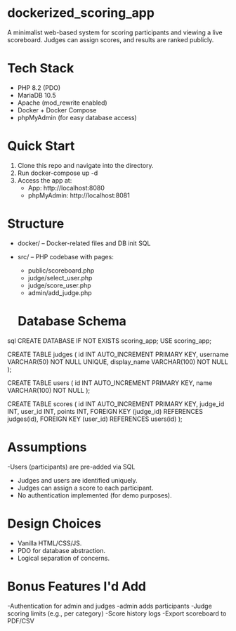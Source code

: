 # dockerized_scoring_app
A minimalist web-based system for scoring participants and viewing a live scoreboard. Judges can assign scores, and results are ranked publicly.

# Tech Stack
- PHP 8.2 (PDO)
- MariaDB 10.5
- Apache (mod_rewrite enabled)
- Docker + Docker Compose
- phpMyAdmin (for easy database access)

# Quick Start
1. Clone this repo and navigate into the directory.
2. Run docker-compose up -d
3. Access the app at:
   - App: http://localhost:8080
   - phpMyAdmin: http://localhost:8081

# Structure
- docker/ – Docker-related files and DB init SQL
- src/ – PHP codebase with pages:
  - public/scoreboard.php
  - judge/select_user.php
  - judge/score_user.php
  - admin/add_judge.php

  # Database Schema

sql
CREATE DATABASE IF NOT EXISTS scoring_app;
USE scoring_app;

CREATE TABLE judges (
  id INT AUTO_INCREMENT PRIMARY KEY,
  username VARCHAR(50) NOT NULL UNIQUE,
  display_name VARCHAR(100) NOT NULL
);

CREATE TABLE users (
  id INT AUTO_INCREMENT PRIMARY KEY,
  name VARCHAR(100) NOT NULL
);

CREATE TABLE scores (
  id INT AUTO_INCREMENT PRIMARY KEY,
  judge_id INT,
  user_id INT,
  points INT,
  FOREIGN KEY (judge_id) REFERENCES judges(id),
  FOREIGN KEY (user_id) REFERENCES users(id)
);

# Assumptions
-Users (participants) are pre-added via SQL
- Judges and users are identified uniquely.
- Judges can assign a score to each participant.
- No authentication implemented (for demo purposes).

# Design Choices

- Vanilla HTML/CSS/JS.
- PDO for database abstraction.
- Logical separation of concerns.

# Bonus Features I'd Add
-Authentication for admin and judges
-admin adds participants 
-Judge scoring limits (e.g., per category)
-Score history logs
-Export scoreboard to PDF/CSV
